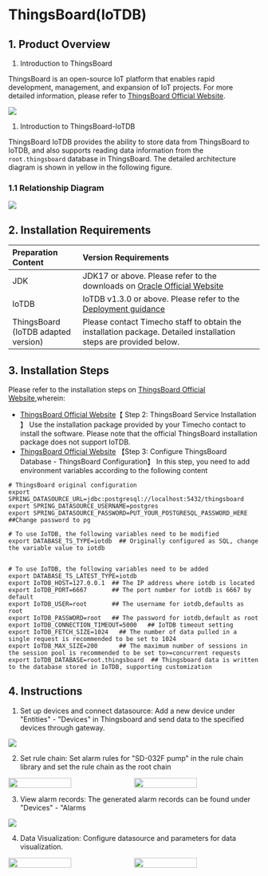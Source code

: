 <!--

    Licensed to the Apache Software Foundation (ASF) under one
    or more contributor license agreements.  See the NOTICE file
    distributed with this work for additional information
    regarding copyright ownership.  The ASF licenses this file
    to you under the Apache License, Version 2.0 (the
    "License"); you may not use this file except in compliance
    with the License.  You may obtain a copy of the License at
    
        http://www.apache.org/licenses/LICENSE-2.0
    
    Unless required by applicable law or agreed to in writing,
    software distributed under the License is distributed on an
    "AS IS" BASIS, WITHOUT WARRANTIES OR CONDITIONS OF ANY
    KIND, either express or implied.  See the License for the
    specific language governing permissions and limitations
    under the License.

-->
# ThingsBoard(IoTDB)

## 1. Product Overview

1. Introduction to ThingsBoard

  ThingsBoard is an open-source IoT platform that enables rapid development, management, and expansion of IoT projects. For more detailed information, please refer to [ThingsBoard Official Website](https://thingsboard.io/docs/getting-started-guides/what-is-thingsboard/).

  ![](/img/ThingsBoard-en1.png)

1. Introduction to ThingsBoard-IoTDB

  ThingsBoard IoTDB provides the ability to store data from ThingsBoard to IoTDB, and also supports reading data information from the `root.thingsboard` database in ThingsBoard. The detailed architecture diagram is shown in yellow in the following figure.

### 1.1 Relationship Diagram

  ![](/img/Thingsboard-2.png)

## 2. Installation Requirements

| **Preparation Content**                   | **Version Requirements**                                     |
| :---------------------------------------- | :----------------------------------------------------------- |
| JDK                                       | JDK17 or above. Please refer to the downloads on [Oracle Official Website](https://www.oracle.com/java/technologies/downloads/) |
| IoTDB                                     |IoTDB v1.3.0 or above. Please refer to the [Deployment guidance](../Deployment-and-Maintenance/IoTDB-Package.md) |
| ThingsBoard<br /> (IoTDB adapted version) | Please contact Timecho staff to obtain the installation package. Detailed installation steps are provided below. |

## 3. Installation Steps

Please refer to the installation steps on [ThingsBoard Official Website](https://thingsboard.io/docs/user-guide/install/ubuntu/),wherein:

- [ThingsBoard Official Website](https://thingsboard.io/docs/user-guide/install/ubuntu/)【 Step 2: ThingsBoard Service Installation 】 Use the installation package provided by your Timecho contact to install the software. Please note that the official ThingsBoard installation package does not support IoTDB.
- [ThingsBoard Official Website](https://thingsboard.io/docs/user-guide/install/ubuntu/) 【Step 3: Configure ThingsBoard Database - ThingsBoard Configuration】 In this step, you need to add environment variables according to the following content

```Shell
# ThingsBoard original configuration
export SPRING_DATASOURCE_URL=jdbc:postgresql://localhost:5432/thingsboard
export SPRING_DATASOURCE_USERNAME=postgres
export SPRING_DATASOURCE_PASSWORD=PUT_YOUR_POSTGRESQL_PASSWORD_HERE ##Change password to pg

# To use IoTDB, the following variables need to be modified
export DATABASE_TS_TYPE=iotdb  ## Originally configured as SQL, change the variable value to iotdb


# To use IoTDB, the following variables need to be added
export DATABASE_TS_LATEST_TYPE=iotdb
export IoTDB_HOST=127.0.0.1  ## The IP address where iotdb is located
export IoTDB_PORT=6667       ## The port number for iotdb is 6667 by default
export IoTDB_USER=root       ## The username for iotdb,defaults as root
export IoTDB_PASSWORD=root   ## The password for iotdb,default as root
export IoTDB_CONNECTION_TIMEOUT=5000   ## IoTDB timeout setting
export IoTDB_FETCH_SIZE=1024   ## The number of data pulled in a single request is recommended to be set to 1024
export IoTDB_MAX_SIZE=200      ## The maximum number of sessions in the session pool is recommended to be set to>=concurrent requests
export IoTDB_DATABASE=root.thingsboard  ## Thingsboard data is written to the database stored in IoTDB, supporting customization
```

## 4. Instructions

1. Set up devices and connect datasource: Add a new device under "Entities" - "Devices" in Thingsboard and send data to the specified devices through gateway.

  ![](/img/Thingsboard-en2.png)

2. Set rule chain: Set alarm rules for "SD-032F pump" in the rule chain library and set the rule chain as the root chain

  <div style="display: flex;justify-content: space-between;">           
    <img src="/img/thingsboard-en3.png" alt=" " style="width: 50%;"/>
    <img src="/img/thingsborad-en4.png" alt=" " style="width: 50%;"/>     
  </div>


3. View alarm records: The generated alarm records can be found under "Devices" - "Alarms

  ![](/img/Thingsboard-en5.png)

4. Data Visualization: Configure datasource and parameters for data visualization.

 <div style="display: flex;justify-content: space-between;">           
    <img src="/img/ThingsBoard-en1.png" alt=" " style="width: 50%;"/>
    <img src="/img/thingsboard-en7.png" alt=" " style="width: 50%;"/>     
 </div>